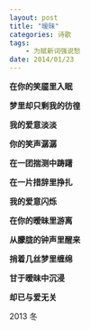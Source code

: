 ```yaml
---
layout: post
title: "暧昧" 
categories: 诗歌
tags: 
	- 为赋新词强说愁
date: 2014/01/23
---
```



**在你的笑靥里入眠**  
  
**梦里却只剩我的彷徨**  
 
**我的爱意淡淡**
 
**你的笑声潺潺**
 
 <!--more-->
 
**在一团揣测中踌躇**
 
**在一片措辞里挣扎**
 
**我的爱意闪烁**
 
**在你的暧昧里游离**


 
 
 
**从朦胧的钟声里醒来**
 
**捎着几丝梦里缠绵**
 
**甘于暧昧中沉浸**
 
**却已与爱无关**  


2013 冬